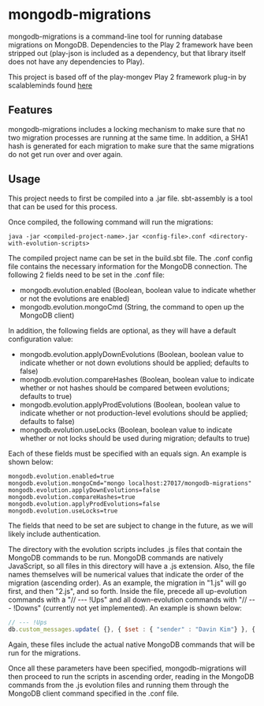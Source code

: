 # mongodb-migrations

mongodb-migrations is a command-line tool for running database migrations on MongoDB. Dependencies to the Play 2 framework have been stripped out (play-json is included as a dependency, but that library itself does not have any dependencies to Play).

This project is based off of the play-mongev Play 2 framework plug-in by scalableminds found [here][play-mongev]

[play-mongev]: https://github.com/scalableminds/play-mongev

## Features

mongodb-migrations includes a locking mechanism to make sure that no two migration processes are running at the same time. In addition, a SHA1 hash is generated for each migration to make sure that the same migrations do not get run over and over again.

## Usage

This project needs to first be compiled into a .jar file. sbt-assembly is a tool that can be used for this process.

Once compiled, the following command will run the migrations:

```
java -jar <compiled-project-name>.jar <config-file>.conf <directory-with-evolution-scripts>
```

The compiled project name can be set in the build.sbt file.
The .conf config file contains the necessary information for the MongoDB connection. The following 2 fields need to be set in the .conf file:

- mongodb.evolution.enabled (Boolean, boolean value to indicate whether or not the evolutions are enabled)
- mongodb.evolution.mongoCmd (String, the command to open up the MongoDB client)

In addition, the following fields are optional, as they will have a default configuration value:

- mongodb.evolution.applyDownEvolutions (Boolean, boolean value to indicate whether or not down evolutions should be applied; defaults to false)
- mongodb.evolution.compareHashes (Boolean, boolean value to indicate whether or not hashes should be compared between evolutions; defaults to true)
- mongodb.evolution.applyProdEvolutions (Boolean, boolean value to indicate whether or not production-level evolutions should be applied; defaults to false)
- mongodb.evolution.useLocks (Boolean, boolean value to indicate whether or not locks should be used during migration; defaults to true)

Each of these fields must be specified with an equals sign. An example is shown below:
```
mongodb.evolution.enabled=true
mongodb.evolution.mongoCmd="mongo localhost:27017/mongodb-migrations"
mongodb.evolution.applyDownEvolutions=false
mongodb.evolution.compareHashes=true
mongodb.evolution.applyProdEvolutions=false
mongodb.evolution.useLocks=true
```

The fields that need to be set are subject to change in the future, as we will likely include authentication.

The directory with the evolution scripts includes .js files that contain the MongoDB commands to be run. MongoDB commands are natively JavaScript, so all files in this directory will have a .js extension. Also, the file names themselves will be numerical values that indicate the order of the migration (ascending order). As an example, the migration in "1.js" will go first, and then "2.js", and so forth. Inside the file, precede all up-evolution commands with a "// --- !Ups" and all down-evolution commands with "// --- !Downs" (currently not yet implemented). An example is shown below:

```javascript
// --- !Ups
db.custom_messages.update( {}, { $set : { "sender" : "Davin Kim"} }, { multi: true })
```


Again, these files include the actual native MongoDB commands that will be run for the migrations.

Once all these parameters have been specified, mongodb-migrations will then proceed to run the scripts in ascending order, reading in the MongoDB commands from the .js evolution files and running them through the MongoDB client command specified in the .conf file.